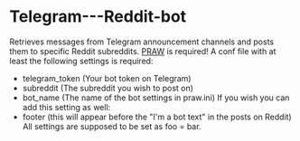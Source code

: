 # Telegram---Reddit-bot
Retrieves messages from Telegram announcement channels and posts them to specific Reddit subreddits.
[PRAW](https://github.com/praw-dev/praw) is required!
A conf file with at least the following settings is required:
- telegram_token (Your bot token on Telegram)
- subreddit (The subreddit you wish to post on)
- bot_name (The name of the bot settings in praw.ini)
If you wish you can add this setting as well:
- footer (this will appear before the "I'm a bot text" in the posts on Reddit)
All settings are supposed to be set as foo = bar.
